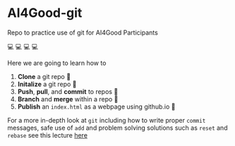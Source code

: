 # AI4Good-git
Repo to practice use of git for AI4Good Participants

:computer: :computer: :computer: :computer:

Here we are going to learn how to

1. **Clone** a git repo :dancers:
2. **Initalize** a git repo :hatching_chick:
3. **Push**, **pull**, and **commit** to repos :ring:
4. **Branch** and **merge** within a repo :deciduous_tree:
5. **Publish** an `index.html` as a webpage using github.io :page_with_curl:

For a more in-depth look at `git` including how to write proper `commit` messages,
safe use of `add` and problem solving solutions such as `reset` and `rebase` see
this lecture [here](https://docs.google.com/presentation/d/1-n10D99Am8Q9_tILi_0tEUt5kYsjkhfUf1NGFOSVjkQ/edit?usp=sharing)